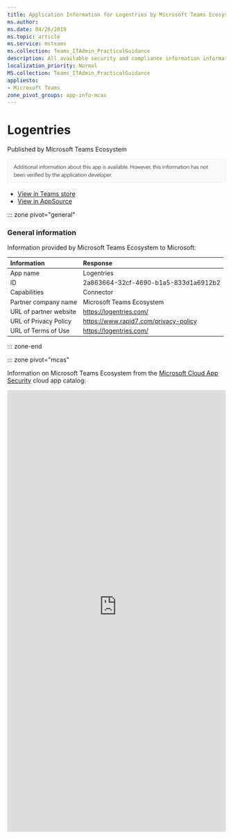 ```yaml
---
title: Application Information for Logentries by Microsoft Teams Ecosystem
ms.author: 
ms.date: 04/26/2019
ms.topic: article
ms.service: msteams
ms.collection: Teams_ITAdmin_PracticalGuidance
description: All available security and compliance information information for Logentries, its data handling policies, its Microsoft Cloud App Security app catalog information, and security/compliance information in the CSA STAR registry.
localization_priority: Normal
MS.collection: Teams_ITAdmin_PracticalGuidance
appliesto:
- Microsoft Teams
zone_pivot_groups: app-info-mcas
---
```

# Logentries

Published by Microsoft Teams Ecosystem

![Non-attested image](./images/unattested.png)

* <a href="https://teams.microsoft.com/l/app/2a863664-32cf-4690-b1a5-833d1a6912b2" target="_blank">View in Teams store</a>
* <a href="https://appsource.microsoft.com/en-us/product/office/WA104381601" target="_blank">View in AppSource</a>

::: zone pivot="general"

### General information

Information provided by Microsoft Teams Ecosystem to Microsoft:

| **Information** | **Response** |
|:----------------|:-------------|
| App name | Logentries |
| ID | 2a863664-32cf-4690-b1a5-833d1a6912b2 |
| Capabilities | Connector |
| Partner company name | Microsoft Teams Ecosystem |
| URL of partner website | <https://logentries.com/> |
| URL of Privacy Policy | <https://www.rapid7.com/privacy-policy> |
| URL of Terms of Use | <https://logentries.com/> |

::: zone-end


::: zone pivot="mcas"

Information on Microsoft Teams Ecosystem from the [Microsoft Cloud App Security](https://www.microsoft.com/en-us/enterprise-mobility-security/cloud-app-security) cloud app catalog:

<iframe height='1020' title='Microsoft Cloud App Security Information' src='https://3ca685143b5b46b4b0e5266dadf2e97c.codepen.website/#/dashboard/26428' frameborder='no'  style='width: 100%;'>

<a href="https://3ca685143b5b46b4b0e5266dadf2e97c.codepen.website/#/dashboard/26428" target="_blank">View in a new tab</a>

::: zone-end

